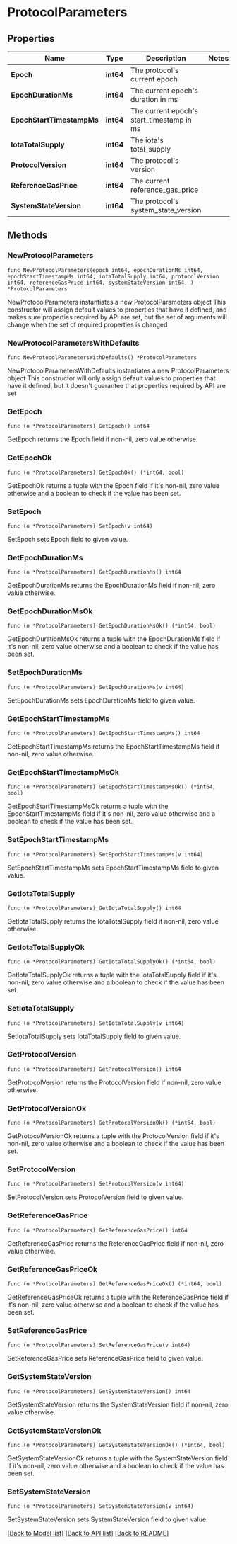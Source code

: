 # ProtocolParameters

## Properties

Name | Type | Description | Notes
------------ | ------------- | ------------- | -------------
**Epoch** | **int64** | The protocol&#39;s current epoch | 
**EpochDurationMs** | **int64** | The current epoch&#39;s duration in ms | 
**EpochStartTimestampMs** | **int64** | The current epoch&#39;s start_timestamp in ms | 
**IotaTotalSupply** | **int64** | The iota&#39;s total_supply | 
**ProtocolVersion** | **int64** | The protocol&#39;s version | 
**ReferenceGasPrice** | **int64** | The current reference_gas_price | 
**SystemStateVersion** | **int64** | The protocol&#39;s system_state_version | 

## Methods

### NewProtocolParameters

`func NewProtocolParameters(epoch int64, epochDurationMs int64, epochStartTimestampMs int64, iotaTotalSupply int64, protocolVersion int64, referenceGasPrice int64, systemStateVersion int64, ) *ProtocolParameters`

NewProtocolParameters instantiates a new ProtocolParameters object
This constructor will assign default values to properties that have it defined,
and makes sure properties required by API are set, but the set of arguments
will change when the set of required properties is changed

### NewProtocolParametersWithDefaults

`func NewProtocolParametersWithDefaults() *ProtocolParameters`

NewProtocolParametersWithDefaults instantiates a new ProtocolParameters object
This constructor will only assign default values to properties that have it defined,
but it doesn't guarantee that properties required by API are set

### GetEpoch

`func (o *ProtocolParameters) GetEpoch() int64`

GetEpoch returns the Epoch field if non-nil, zero value otherwise.

### GetEpochOk

`func (o *ProtocolParameters) GetEpochOk() (*int64, bool)`

GetEpochOk returns a tuple with the Epoch field if it's non-nil, zero value otherwise
and a boolean to check if the value has been set.

### SetEpoch

`func (o *ProtocolParameters) SetEpoch(v int64)`

SetEpoch sets Epoch field to given value.


### GetEpochDurationMs

`func (o *ProtocolParameters) GetEpochDurationMs() int64`

GetEpochDurationMs returns the EpochDurationMs field if non-nil, zero value otherwise.

### GetEpochDurationMsOk

`func (o *ProtocolParameters) GetEpochDurationMsOk() (*int64, bool)`

GetEpochDurationMsOk returns a tuple with the EpochDurationMs field if it's non-nil, zero value otherwise
and a boolean to check if the value has been set.

### SetEpochDurationMs

`func (o *ProtocolParameters) SetEpochDurationMs(v int64)`

SetEpochDurationMs sets EpochDurationMs field to given value.


### GetEpochStartTimestampMs

`func (o *ProtocolParameters) GetEpochStartTimestampMs() int64`

GetEpochStartTimestampMs returns the EpochStartTimestampMs field if non-nil, zero value otherwise.

### GetEpochStartTimestampMsOk

`func (o *ProtocolParameters) GetEpochStartTimestampMsOk() (*int64, bool)`

GetEpochStartTimestampMsOk returns a tuple with the EpochStartTimestampMs field if it's non-nil, zero value otherwise
and a boolean to check if the value has been set.

### SetEpochStartTimestampMs

`func (o *ProtocolParameters) SetEpochStartTimestampMs(v int64)`

SetEpochStartTimestampMs sets EpochStartTimestampMs field to given value.


### GetIotaTotalSupply

`func (o *ProtocolParameters) GetIotaTotalSupply() int64`

GetIotaTotalSupply returns the IotaTotalSupply field if non-nil, zero value otherwise.

### GetIotaTotalSupplyOk

`func (o *ProtocolParameters) GetIotaTotalSupplyOk() (*int64, bool)`

GetIotaTotalSupplyOk returns a tuple with the IotaTotalSupply field if it's non-nil, zero value otherwise
and a boolean to check if the value has been set.

### SetIotaTotalSupply

`func (o *ProtocolParameters) SetIotaTotalSupply(v int64)`

SetIotaTotalSupply sets IotaTotalSupply field to given value.


### GetProtocolVersion

`func (o *ProtocolParameters) GetProtocolVersion() int64`

GetProtocolVersion returns the ProtocolVersion field if non-nil, zero value otherwise.

### GetProtocolVersionOk

`func (o *ProtocolParameters) GetProtocolVersionOk() (*int64, bool)`

GetProtocolVersionOk returns a tuple with the ProtocolVersion field if it's non-nil, zero value otherwise
and a boolean to check if the value has been set.

### SetProtocolVersion

`func (o *ProtocolParameters) SetProtocolVersion(v int64)`

SetProtocolVersion sets ProtocolVersion field to given value.


### GetReferenceGasPrice

`func (o *ProtocolParameters) GetReferenceGasPrice() int64`

GetReferenceGasPrice returns the ReferenceGasPrice field if non-nil, zero value otherwise.

### GetReferenceGasPriceOk

`func (o *ProtocolParameters) GetReferenceGasPriceOk() (*int64, bool)`

GetReferenceGasPriceOk returns a tuple with the ReferenceGasPrice field if it's non-nil, zero value otherwise
and a boolean to check if the value has been set.

### SetReferenceGasPrice

`func (o *ProtocolParameters) SetReferenceGasPrice(v int64)`

SetReferenceGasPrice sets ReferenceGasPrice field to given value.


### GetSystemStateVersion

`func (o *ProtocolParameters) GetSystemStateVersion() int64`

GetSystemStateVersion returns the SystemStateVersion field if non-nil, zero value otherwise.

### GetSystemStateVersionOk

`func (o *ProtocolParameters) GetSystemStateVersionOk() (*int64, bool)`

GetSystemStateVersionOk returns a tuple with the SystemStateVersion field if it's non-nil, zero value otherwise
and a boolean to check if the value has been set.

### SetSystemStateVersion

`func (o *ProtocolParameters) SetSystemStateVersion(v int64)`

SetSystemStateVersion sets SystemStateVersion field to given value.



[[Back to Model list]](../README.md#documentation-for-models) [[Back to API list]](../README.md#documentation-for-api-endpoints) [[Back to README]](../README.md)


